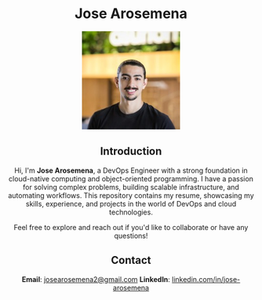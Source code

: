 <div align="center">

# Jose Arosemena 

<img src="ProHeadshot.jfif" alt="Profile Picture" />

## Introduction

Hi, I'm **Jose Arosemena**, a DevOps Engineer with a strong foundation in cloud-native computing and object-oriented programming. I have a passion for solving complex problems, building scalable infrastructure, and automating workflows. This repository contains my resume, showcasing my skills, experience, and projects in the world of DevOps and cloud technologies.

Feel free to explore and reach out if you'd like to collaborate or have any questions!

## Contact

**Email**: josearosemena2@gmail.com
**LinkedIn**: [linkedin.com/in/jose-arosemena](https://www.linkedin.com/in/jose-arosemena/)



</div>
